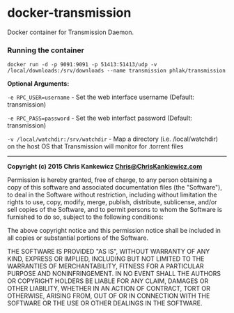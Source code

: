 docker-transmission
===================

Docker container for Transmission Daemon.


### Running the container

    docker run -d -p 9091:9091 -p 51413:51413/udp -v /local/downloads:/srv/downloads --name transmission phlak/transmission

**Optional Arguments:**

`-e RPC_USER=username` - Set the web interface username (Default: transmission)

`-e RPC_PASS=password` - Set the web interfact password (Default: transmission)

`-v /local/watchdir:/srv/watchdir` - Map a directory (i.e. /local/watchdir) on the host OS that
                                     Transmission will monitor for .torrent files

-----

**Copyright (c) 2015 Chris Kankewicz <Chris@ChrisKankiewicz.com>**

Permission is hereby granted, free of charge, to any person obtaining a copy
of this software and associated documentation files (the "Software"), to deal
in the Software without restriction, including without limitation the rights
to use, copy, modify, merge, publish, distribute, sublicense, and/or sell
copies of the Software, and to permit persons to whom the Software is
furnished to do so, subject to the following conditions:

The above copyright notice and this permission notice shall be included in
all copies or substantial portions of the Software.

THE SOFTWARE IS PROVIDED "AS IS", WITHOUT WARRANTY OF ANY KIND, EXPRESS OR
IMPLIED, INCLUDING BUT NOT LIMITED TO THE WARRANTIES OF MERCHANTABILITY,
FITNESS FOR A PARTICULAR PURPOSE AND NONINFRINGEMENT. IN NO EVENT SHALL THE
AUTHORS OR COPYRIGHT HOLDERS BE LIABLE FOR ANY CLAIM, DAMAGES OR OTHER
LIABILITY, WHETHER IN AN ACTION OF CONTRACT, TORT OR OTHERWISE, ARISING FROM,
OUT OF OR IN CONNECTION WITH THE SOFTWARE OR THE USE OR OTHER DEALINGS IN
THE SOFTWARE.
